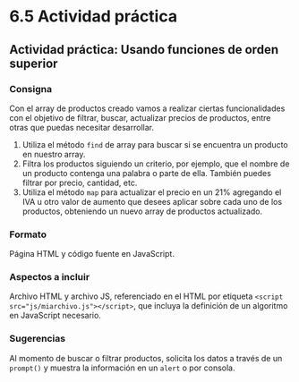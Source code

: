 # 6.5 Actividad práctica

## Actividad práctica: Usando funciones de orden superior

### Consigna

Con el array de productos creado vamos a realizar ciertas funcionalidades con el objetivo de filtrar, buscar, actualizar precios de productos, entre otras que puedas necesitar desarrollar.

1. Utiliza el método `find` de array para buscar si se encuentra un producto en nuestro array.
2. Filtra los productos siguiendo un criterio, por ejemplo, que el nombre de un producto contenga una palabra o parte de ella. También puedes filtrar por precio, cantidad, etc.
3. Utiliza el método `map` para actualizar el precio en un 21% agregando el IVA u otro valor de aumento que desees aplicar sobre cada uno de los productos, obteniendo un nuevo array de productos actualizado.

### Formato

Página HTML y código fuente en JavaScript.

### Aspectos a incluir

Archivo HTML y archivo JS, referenciado en el HTML por etiqueta `<script src="js/miarchivo.js"></script>`, que incluya la definición de un algoritmo en JavaScript necesario.

### Sugerencias

Al momento de buscar o filtrar productos, solicita los datos a través de un `prompt()` y muestra la información en un `alert` o por consola.